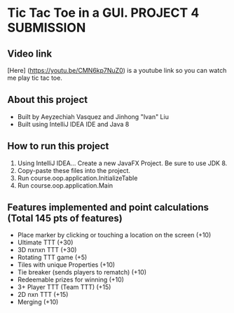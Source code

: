 # Tic Tac Toe in a GUI. PROJECT 4 SUBMISSION

## Video link
[Here] (https://youtu.be/CMN6kp7NuZ0) is a youtube link so you can watch me play tic tac toe.

## About this project
* Built by Aeyzechiah Vasquez and Jinhong "Ivan" Liu
* Built using IntelliJ IDEA IDE and Java 8

## How to run this project
1. Using IntelliJ IDEA... Create a new JavaFX Project. Be sure to use JDK 8.
2. Copy-paste these files into the project.
3. Run course.oop.application.InitializeTable
4. Run course.oop.application.Main

## Features implemented and point calculations (Total 145 pts of features)
* Place marker by clicking or touching a location on the screen (+10)
* Ultimate TTT (+30)
* 3D nxnxn TTT (+30)
* Rotating TTT game (+5)
* Tiles with unique Properties (+10)
* Tie breaker (sends players to rematch) (+10)
* Redeemable prizes for winning (+10)
* 3+ Player TTT (Team TTT) (+15)
* 2D nxn TTT (+15)
* Merging (+10)

